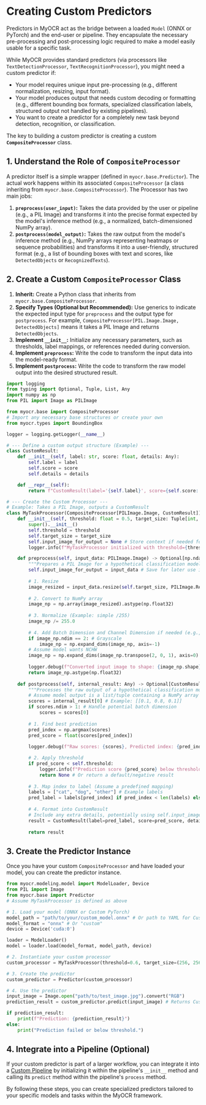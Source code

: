 # Creating Custom Predictors

Predictors in MyOCR act as the bridge between a loaded `Model` (ONNX or PyTorch) and the end-user or pipeline. They encapsulate the necessary pre-processing and post-processing logic required to make a model easily usable for a specific task.

While MyOCR provides standard predictors (via processors like `TextDetectionProcessor`, `TextRecognitionProcessor`), you might need a custom predictor if:

*   Your model requires unique input pre-processing (e.g., different normalization, resizing, input format).
*   Your model produces output that needs custom decoding or formatting (e.g., different bounding box formats, specialized classification labels, structured output not handled by existing pipelines).
*   You want to create a predictor for a completely new task beyond detection, recognition, or classification.

The key to building a custom predictor is creating a custom **`CompositeProcessor`** class.

## 1. Understand the Role of `CompositeProcessor`

A predictor itself is a simple wrapper (defined in `myocr.base.Predictor`). The actual work happens within its associated `CompositeProcessor` (a class inheriting from `myocr.base.CompositeProcessor`). The Processor has two main jobs:

1.  **`preprocess(user_input)`:** Takes the data provided by the user or pipeline (e.g., a PIL Image) and transforms it into the precise format expected by the model's inference method (e.g., a normalized, batch-dimensioned NumPy array).
2.  **`postprocess(model_output)`:** Takes the raw output from the model's inference method (e.g., NumPy arrays representing heatmaps or sequence probabilities) and transforms it into a user-friendly, structured format (e.g., a list of bounding boxes with text and scores, like `DetectedObjects` or `RecognizedTexts`).

## 2. Create a Custom `CompositeProcessor` Class

1.  **Inherit:** Create a Python class that inherits from `myocr.base.CompositeProcessor`.
2.  **Specify Types (Optional but Recommended):** Use generics to indicate the expected input type for `preprocess` and the output type for `postprocess`. For example, `CompositeProcessor[PIL.Image.Image, DetectedObjects]` means it takes a PIL Image and returns `DetectedObjects`.
3.  **Implement `__init__`:** Initialize any necessary parameters, such as thresholds, label mappings, or references needed during conversion.
4.  **Implement `preprocess`:** Write the code to transform the input data into the model-ready format.
5.  **Implement `postprocess`:** Write the code to transform the raw model output into the desired structured result.

```python
import logging
from typing import Optional, Tuple, List, Any
import numpy as np
from PIL import Image as PILImage

from myocr.base import CompositeProcessor
# Import any necessary base structures or create your own
from myocr.types import BoundingBox 

logger = logging.getLogger(__name__)

# --- Define a custom output structure (Example) ---
class CustomResult:
    def __init__(self, label: str, score: float, details: Any):
        self.label = label
        self.score = score
        self.details = details

    def __repr__(self):
        return f"CustomResult(label='{self.label}', score={self.score:.6f}, details={self.details})"

# --- Create the Custom Processor ---
# Example: Takes a PIL Image, outputs a CustomResult
class MyTaskProcessor(CompositeProcessor[PILImage.Image, CustomResult]):
    def __init__(self, threshold: float = 0.5, target_size: Tuple[int, int] = (224, 224)):
        super().__init__()
        self.threshold = threshold
        self.target_size = target_size
        self.input_image_for_output = None # Store context if needed for output conversion
        logger.info(f"MyTaskProcessor initialized with threshold={threshold}, target_size={target_size}")

    def preprocess(self, input_data: PILImage.Image) -> Optional[np.ndarray]:
        """Prepares a PIL Image for a hypothetical classification model."""
        self.input_image_for_output = input_data # Save for later use if needed
        
        # 1. Resize
        image_resized = input_data.resize(self.target_size, PILImage.Resampling.BILINEAR)
        
        # 2. Convert to NumPy array
        image_np = np.array(image_resized).astype(np.float32)
        
        # 3. Normalize (Example: simple /255)
        image_np /= 255.0
        
        # 4. Add Batch Dimension and Channel Dimension if needed (e.g., HWC -> NCHW)
        if image_np.ndim == 2: # Grayscale
            image_np = np.expand_dims(image_np, axis=-1)
        # Assume model wants NCHW
        image_np = np.expand_dims(image_np.transpose(2, 0, 1), axis=0) 
        
        logger.debug(f"Converted input image to shape: {image_np.shape}")
        return image_np.astype(np.float32)
        
    def postprocess(self, internal_result: Any) -> Optional[CustomResult]:
        """Processes the raw output of a hypothetical classification model."""
        # Assume model output is a list/tuple containing a NumPy array of scores
        scores = internal_result[0] # Example: [[0.1, 0.8, 0.1]]
        if scores.ndim > 1: # Handle potential batch dimension
            scores = scores[0]
            
        # 1. Find best prediction
        pred_index = np.argmax(scores)
        pred_score = float(scores[pred_index])
        
        logger.debug(f"Raw scores: {scores}, Predicted index: {pred_index}, Score: {pred_score}")

        # 2. Apply threshold
        if pred_score < self.threshold:
            logger.info(f"Prediction score {pred_score} below threshold {self.threshold}")
            return None # Or return a default/negative result
            
        # 3. Map index to label (Assume a predefined mapping)
        labels = ["cat", "dog", "other"] # Example labels
        pred_label = labels[pred_index] if pred_index < len(labels) else "unknown"
        
        # 4. Format into CustomResult
        # Include any extra details, potentially using self.input_image_for_output
        result = CustomResult(label=pred_label, score=pred_score, details={"original_size": self.input_image_for_output.size})
        
        return result
```

## 3. Create the Predictor Instance

Once you have your custom `CompositeProcessor` and have loaded your model, you can create the predictor instance.

```python
from myocr.modeling.model import ModelLoader, Device
from PIL import Image
from myocr.base import Predictor
# Assume MyTaskProcessor is defined as above

# 1. Load your model (ONNX or Custom PyTorch)
model_path = "path/to/your/custom_model.onnx" # Or path to YAML for CustomModel
model_format = "onnx" # Or "custom"
device = Device('cuda:0')

loader = ModelLoader()
model = loader.load(model_format, model_path, device)

# 2. Instantiate your custom processor
custom_processor = MyTaskProcessor(threshold=0.6, target_size=(256, 256)) # Use custom params if needed

# 3. Create the predictor
custom_predictor = Predictor(custom_processor)

# 4. Use the predictor
input_image = Image.open("path/to/test_image.jpg").convert("RGB")
prediction_result = custom_predictor.predict(input_image) # Returns CustomResult or None

if prediction_result:
    print(f"Prediction: {prediction_result}")
else:
    print("Prediction failed or below threshold.")
```

## 4. Integrate into a Pipeline (Optional)

If your custom predictor is part of a larger workflow, you can integrate it into a [Custom Pipeline](./../pipelines/build-pipeline.md) by initializing it within the pipeline's `__init__` method and calling its `predict` method within the pipeline's `process` method.

By following these steps, you can create specialized predictors tailored to your specific models and tasks within the MyOCR framework. 